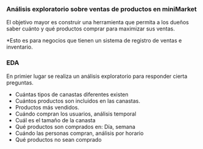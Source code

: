 ### Análisis exploratorio sobre ventas de productos en miniMarket

El objetivo mayor es construir una herramienta que permita a los dueños saber cuánto y qué productos comprar para maximizar sus ventas.

*Esto es para negocios que tienen un sistema de registro de ventas e inventario.

### EDA

En primier lugar se realiza un análisis exploratorio para responder cierta preguntas.

* Cuántas tipos de canastas diferentes existen
* Cuántos productos son incluidos en las canastas.
* Productos más vendidos.
* Cuándo compran los usuarios, análisis temporal
* Cuál es el tamaño de la canasta
* Qué productos son comprados en: Día, semana
* Cuándo las personas compran, análisis por horario
* Qué productos no sean comprado